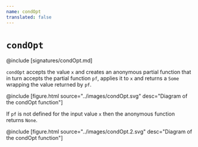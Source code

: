 ```yaml
---
name: condOpt
translated: false
---
```


# `condOpt`

@include [signatures/condOpt.md]

`condOpt` accepts the value `x` and creates an anonymous partial function that in
turn accepts the partial function `pf`, applies it to `x` and returns a `Some`
wrapping the value returned by `pf`.

@include [figure.html source="../images/condOpt.svg" desc="Diagram of the condOpt function"]

If `pf` is not defined for the input value `x` then the anonymous function
returns `None`.

@include [figure.html source="../images/condOpt.2.svg" desc="Diagram of the condOpt function"]
